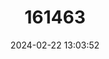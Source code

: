 ---
title: "161463"
category: "Rhinoptera marginata"
draft: false
date: 2024-02-22 13:03:52
languages:
  Spanish; Castilian: ["Gavilán lusitánico"]
  French: ["Mourine lusitanienne"]
  English: ["Lusitanian Cownose Ray"]
---